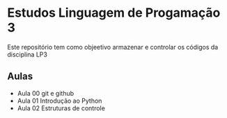 # Estudos Linguagem de Progamação 3

Este repositório tem como objeetivo armazenar e controlar os códigos da disciplina LP3

## Aulas 

- Aula 00 git e github
- Aula 01 Introdução ao Python
- Aula 02 Estruturas de controle 